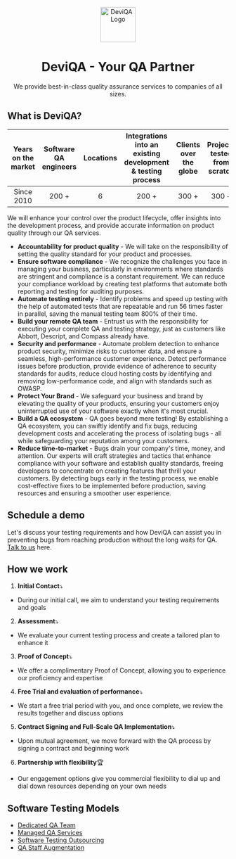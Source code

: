 <p align="center"><img alt="DeviQA Logo" src="https://www.deviqa.com/static/images/deviqa.png" height="80" /></p>

<h1 align="center">DeviQA - Your QA Partner</h1>

<p align="center">We provide best-in-class quality assurance services to companies of all sizes.</p>

## What is DeviQA?
| Years on the market 	| Software QA engineers 	| Locations 	| Integrations into an existing development & testing process 	| Clients over the globe 	| Projects tested from scratch 	|
|:---:	|:---:	|:---:	|:---:	|:---:	|:---:	|
| Since 2010  | 200 + 	| 6 	| 200 + 	| 300 + 	| 300 + 	|

We will enhance your control over the product lifecycle, offer insights into the development process, and provide accurate information on product quality through our QA services. 

- **Accountability for product quality** - We will take on the responsibility of setting the quality standard for your product and processes. 
- **Ensure software compliance** - We recognize the challenges you face in managing your business, particularly in environments where standards are stringent and compliance is a constant requirement. We can reduce your compliance workload by creating test platforms that automate both reporting and testing for auditing purposes. 
- **Automate testing entirely** - Identify problems and speed up testing with the help of automated tests that are repeatable and run 56 times faster in parallel, saving the manual testing team 800% of their time. 
- **Build your remote QA team** - Entrust us with the responsibility for executing your complete QA and testing strategy, just as customers like Abbott, Descript, and Compass already have. 
- **Security and performance** - Automate problem detection to enhance product security, minimize risks to customer data, and ensure a seamless, high-performance customer experience. Detect performance issues before production, provide evidence of adherence to security standards for audits, reduce cloud hosting costs by identifying and removing low-performance code, and align with standards such as OWASP. 
- **Protect Your Brand** - We safeguard your business and brand by elevating the quality of your products, ensuring your customers enjoy uninterrupted use of your software exactly when it's most crucial.
- **Build a QA ecosystem** - QA goes beyond mere testing! By establishing a QA ecosystem, you can swiftly identify and fix bugs, reducing development costs and accelerating the process of isolating bugs - all while safeguarding your reputation among your customers.
- **Reduce time-to-market** - Bugs drain your company's time, money, and attention. Our experts will craft strategies and tactics that enhance compliance with your software and establish quality standards, freeing developers to concentrate on creating features that thrill your customers. By detecting bugs early in the testing process, we enable cost-effective fixes to be implemented before production, saving resources and ensuring a smoother user experience.

## Schedule a demo

Let's discuss your testing requirements and how DeviQA can assist you in preventing bugs from reaching production without the long waits for QA. [Talk to us](https://www.deviqa.com/contact-us) here.

## How we work

1. **Initial Contact**⤵️
  - During our initial call, we aim to understand your testing requirements and goals

2. **Assessment**⤵️
  - We evaluate your current testing process and create a tailored plan to enhance it

3.  **Proof of Concept**⤵️
  - We offer a complimentary Proof of Concept, allowing you to experience our proficiency and expertise

4.  **Free Trial and evaluation of performance**⤵️
  - We start a free trial period with you, and once complete, we review the results together and discuss options

5.  **Contract Signing and Full-Scale QA Implementation**⤵️
  - Upon mutual agreement, we move forward with the QA process by signing a contract and beginning work

6.  **Partnership with flexibility**🏆
  - Our engagement options give you commercial flexibility to dial up and dial down resources depending on your own needs

## Software Testing Models
- [Dedicated QA Team](https://www.deviqa.com/services/dedicated-qa-team/)
- [Managed QA Services](https://www.deviqa.com/services/managed-testing-services/)
- [Software Testing Outsourcing](https://www.deviqa.com/services/qa-outsourcing/)
- [QA Staff Augmentation](https://www.deviqa.com/services/software-testers-for-hire/)



